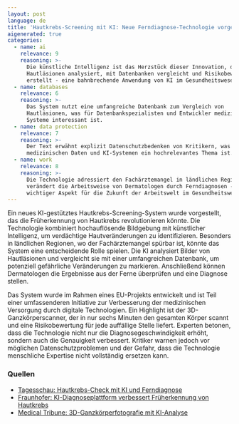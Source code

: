 ```yaml
---
layout: post
language: de
title: 'Hautkrebs-Screening mit KI: Neue Ferndiagnose-Technologie vorgestellt'
aigenerated: true
categories:
  - name: ai
    relevance: 9
    reasoning: >-
      Die künstliche Intelligenz ist das Herzstück dieser Innovation, da sie
      Hautläsionen analysiert, mit Datenbanken vergleicht und Risikobewertungen
      erstellt - eine bahnbrechende Anwendung von KI im Gesundheitswesen.
  - name: databases
    relevance: 6
    reasoning: >-
      Das System nutzt eine umfangreiche Datenbank zum Vergleich von
      Hautläsionen, was für Datenbankspezialisten und Entwickler medizinischer
      Systeme interessant ist.
  - name: data protection
    relevance: 7
    reasoning: >-
      Der Text erwähnt explizit Datenschutzbedenken von Kritikern, was bei
      medizinischen Daten und KI-Systemen ein hochrelevantes Thema ist.
  - name: work
    relevance: 8
    reasoning: >-
      Die Technologie adressiert den Fachärztemangel in ländlichen Regionen und
      verändert die Arbeitsweise von Dermatologen durch Ferndiagnosen - ein
      wichtiger Aspekt für die Zukunft der Arbeitswelt im Gesundheitswesen.
---
```


Ein neues KI-gestütztes Hautkrebs-Screening-System wurde vorgestellt, das die Früherkennung von Hautkrebs revolutionieren könnte. Die Technologie kombiniert hochauflösende Bildgebung mit künstlicher Intelligenz, um verdächtige Hautveränderungen zu identifizieren. Besonders in ländlichen Regionen, wo der Fachärztemangel spürbar ist, könnte das System eine entscheidende Rolle spielen. Die KI analysiert Bilder von Hautläsionen und vergleicht sie mit einer umfangreichen Datenbank, um potenziell gefährliche Veränderungen zu markieren. Anschließend können Dermatologen die Ergebnisse aus der Ferne überprüfen und eine Diagnose stellen.

<!--more-->

Das System wurde im Rahmen eines EU-Projekts entwickelt und ist Teil einer umfassenderen Initiative zur Verbesserung der medizinischen Versorgung durch digitale Technologien. Ein Highlight ist der 3D-Ganzkörperscanner, der in nur sechs Minuten den gesamten Körper scannt und eine Risikobewertung für jede auffällige Stelle liefert. Experten betonen, dass die Technologie nicht nur die Diagnosegeschwindigkeit erhöht, sondern auch die Genauigkeit verbessert. Kritiker warnen jedoch vor möglichen Datenschutzproblemen und der Gefahr, dass die Technologie menschliche Expertise nicht vollständig ersetzen kann.

### Quellen
- [Tagesschau: Hautkrebs-Check mit KI und Ferndiagnose](https://www.tagesschau.de/wissen/gesundheit/hautkrebs-vorsorge-100.html)
- [Fraunhofer: KI-Diagnoseplattform verbessert Früherkennung von Hautkrebs](https://www.fraunhofer.de/de/presse/presseinformationen/2025/maerz-2025/ki-diagnoseplattform-verbessert-frueherkennung-von-hautkrebs.html)
- [Medical Tribune: 3D-Ganzkörperfotografie mit KI-Analyse](https://www.medical-tribune.de/medizin-und-forschung/artikel/vom-dermatoskop-bis-zur-3d-ganzkoerperfotografie-mit-ki-analyse)
